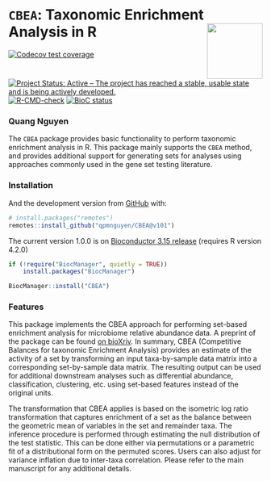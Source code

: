 
<!-- README.md is generated from README.Rmd. Please edit that file -->

# `CBEA`: Taxonomic Enrichment Analysis in R <img src='man/figures/logo.png' align="right" height="100" style="float:right; height:110px;"/>

<!-- badges: start -->

[![Codecov test
coverage](https://codecov.io/gh/qpmnguyen/CBEA/branch/master/graph/badge.svg)](https://codecov.io/gh/qpmnguyen/CBEA?branch=master)
[![Project Status: Active – The project has reached a stable, usable
state and is being actively
developed.](https://www.repostatus.org/badges/latest/active.svg)](https://www.repostatus.org/#active)
[![R-CMD-check](https://github.com/qpmnguyen/CBEA/workflows/R-CMD-check-bioc/badge.svg)](https://github.com/qpmnguyen/CBEA/actions)
[![BioC status](http://www.bioconductor.org/shields/build/release/bioc/CBEA.svg)](https://bioconductor.org/checkResults/release/bioc-LATEST/CBEA)
<!-- badges: end -->

### Quang Nguyen

The `CBEA` package provides basic functionality to perform taxonomic
enrichment analysis in R. This package mainly supports the `CBEA`
method, and provides additional support for generating sets for analyses
using approaches commonly used in the gene set testing literature.

### Installation

And the development version from [GitHub](https://github.com/) with:

``` r
# install.packages("remotes")
remotes::install_github("qpmnguyen/CBEA@v101")
```

The current version 1.0.0 is on [Bioconductor 3.15 release](https://bioconductor.org/packages/release/bioc/html/CBEA.html) (requires R version 4.2.0)  

``` r
if (!require("BiocManager", quietly = TRUE))
    install.packages("BiocManager")

BiocManager::install("CBEA")
```

### Features

This package implements the CBEA approach for performing set-based enrichment analysis for microbiome relative abundance data. A preprint of the package can be found [on bioXriv](https://www.biorxiv.org/content/10.1101/2021.09.07.459294v1.full). In summary, CBEA (Competitive Balances for taxonomic Enrichment Analysis) provides an estimate of the activity of a set by transforming an input taxa-by-sample data matrix into a corresponding set-by-sample data matrix. The resulting output can be used for additional downstream analyses such as differential abundance, classification, clustering, etc. using set-based features instead of the original units.  

The transformation that CBEA applies is based on the isometric log ratio transformation that captures enrichment of a set as the balance between the geometric mean of variables in the set and remainder taxa. The inference procedure is performed through estimating the null distribution of the test statistic. This can be done either via permutations or a parametric fit of a distributional form on the permuted scores. Users can also adjust for variance inflation due to inter-taxa correlation. Please refer to the main manuscript for any additional details.   

